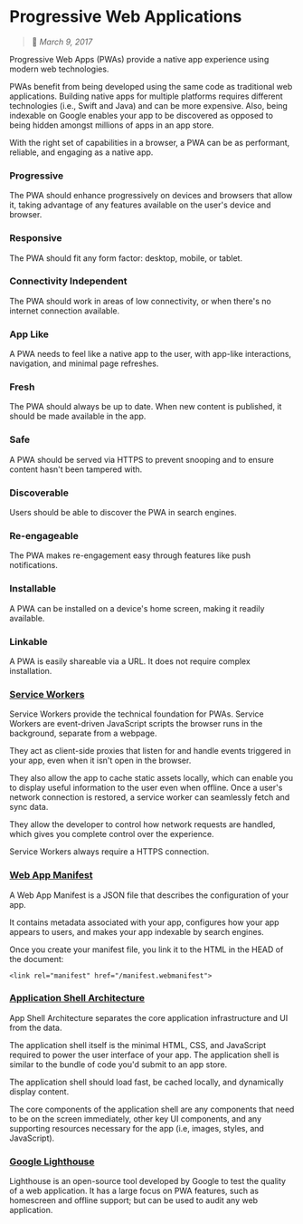# Progressive Web Applications
> :calendar: *March 9, 2017*

Progressive Web Apps (PWAs) provide a native app experience using modern web technologies. 

PWAs benefit from being developed using the same code as traditional web applications. Building native apps for multiple platforms requires different technologies (i.e., Swift and Java) and can be more expensive. Also, being indexable on Google enables your app to be discovered as opposed to being hidden amongst millions of apps in an app store.

With the right set of capabilities in a browser, a PWA can be as performant, reliable, and engaging as a native app.

### Progressive
The PWA should enhance progressively on devices and browsers that allow it, taking advantage of any features available on the user's device and browser.

### Responsive
The PWA should fit any form factor: desktop, mobile, or tablet.

### Connectivity Independent
The PWA should work in areas of low connectivity, or when there's no internet connection available.

### App Like
A PWA needs to feel like a native app to the user, with app-like interactions, navigation, and minimal page refreshes.

### Fresh
The PWA should always be up to date. When new content is published, it should be made available in the app.

### Safe
A PWA should be served via HTTPS to prevent snooping and to ensure content hasn't been tampered with.

### Discoverable
Users should be able to discover the PWA in search engines. 

### Re-engageable
The PWA makes re-engagement easy through features like push notifications.

### Installable
A PWA can be installed on a device's home screen, making it readily available.

### Linkable
A PWA is easily shareable via a URL. It does not require complex installation. 

### [Service Workers](https://developer.mozilla.org/en-US/docs/Web/API/Service_Worker_API)
Service Workers provide the technical foundation for PWAs. 
Service Workers are event-driven JavaScript scripts the browser runs in the background, separate from a webpage.

They act as client-side proxies that listen for and handle events triggered in your app, even when it isn't open in the browser.

They also allow the app to cache static assets locally, which can enable you to display useful information to the user even when offline. Once a user's network connection is restored, a service worker can seamlessly fetch and sync data.

They allow the developer to control how network requests are handled, which gives you complete control over the experience. 

Service Workers always require a HTTPS connection.

### [Web App Manifest](https://developer.mozilla.org/en-US/docs/Web/Manifest)
A Web App Manifest is a JSON file that describes the configuration of your app.

It contains metadata associated with your app, configures how your app appears to users, and makes your app indexable by search engines.

Once you create your manifest file, you link it to the HTML in the HEAD of the document:

```
<link rel="manifest" href="/manifest.webmanifest">
```

### [Application Shell Architecture](https://developers.google.com/web/fundamentals/architecture/app-shell)
App Shell Architecture separates the core application infrastructure and UI from the data.

The application shell itself is the minimal HTML, CSS, and JavaScript required to power the user interface of your app. The application shell is similar to the bundle of code you'd submit to an app store.

The application shell should load fast, be cached locally, and dynamically display content. 

The core components of the application shell are any components that need to be on the screen immediately, other key UI components, and any supporting resources necessary for the app (i.e, images, styles, and JavaScript).

### [Google Lighthouse](https://developers.google.com/web/tools/lighthouse/)
Lighthouse is an open-source tool developed by Google to test the quality of a web application. It has a large focus on PWA features, such as homescreen and offline support; but can be used to audit any web application. 
